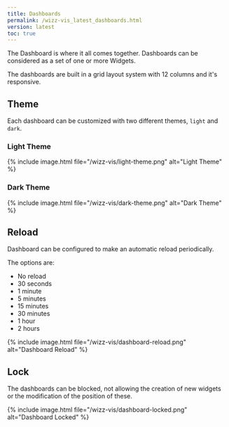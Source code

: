 ```yaml
---
title: Dashboards
permalink: /wizz-vis_latest_dashboards.html
version: latest
toc: true
---
```


The Dashboard is where it all comes together. Dashboards can be considered as a set of one or more Widgets.

The dashboards are built in a grid layout system with 12 columns and it's responsive.

## Theme

Each dashboard can be customized with two different themes, `light` and `dark`.

### Light Theme

{% include image.html file="/wizz-vis/light-theme.png" alt="Light Theme" %}

### Dark Theme

{% include image.html file="/wizz-vis/dark-theme.png" alt="Dark Theme" %}

## Reload

Dashboard can be configured to make an automatic reload periodically.

The options are:
* No reload
* 30 seconds
* 1 minute
* 5 minutes
* 15 minutes
* 30 minutes
* 1 hour
* 2 hours

{% include image.html file="/wizz-vis/dashboard-reload.png" alt="Dashboard Reload" %}

## Lock

The dashboards can be blocked, not allowing the creation of new widgets or the modification of the position of these.

{% include image.html file="/wizz-vis/dashboard-locked.png" alt="Dashboard Locked" %}
